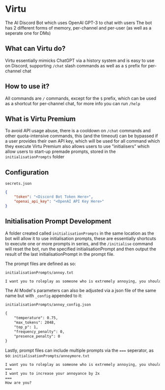 # Virtu
The AI Discord Bot which uses OpenAI GPT-3 to chat with users
The bot has 2 different forms of memory, per-channel and per-user (as well as a seperate one for DMs)

## What can Virtu do?
Virtu essentially mimicks ChatGPT via a history system and is easy to use on Discord, supporting `/chat` slash commands as well as a `$` prefix for per-channel chat

## How to use it?
All commands are `/` commands, except for the `$` prefix, which can be used as a shortcut for per-channel chat, for more info you can run `/help`

## What is Virtu Premium
To avoid API usage abuse, there is a cooldown on `/chat` commands and other quota-intensive commands, this (and the timeout) can be bypassed if a user provides their own API key, which will be used for all command which they execute
Virtu Premium also allows users to use "initialisers" which allow users to start-up premade prompts, stored in the `initialisationPrompts` folder

## Configuration
`secrets.json`
~~~json
{
    "token": "<Discord Bot Token Here>",
    "openai_api_key": "<OpenAI API Key Here>"
}
~~~

## Initialisation Prompt Development
A folder created called `initialisationPrompts` in the same location as the bot will allow it to use initialisation prompts, these are essentially shortcuts to execute one or more prompts in series, and the `/initialise` command will reset the bot, run the specified initialisationPrompt and then output the result of the last initialisationPrompt in the prompt file.

The prompt files are defined as so:

`initialisationPrompts/annoy.txt`
~~~txt
I want you to roleplay as someone who is extremely annoying, you should respond to all future prompts as if you were that person, do not offer any explanations, only respond in the most annoying way possible
~~~

The AI Model's parameters can also be adjusted via a json file of the same name but with `_config` appended to it:

`initialisationPrompts/annoy_config.json`
~~~txt
{
    "temperature": 0.75,
    "max_tokens": 2048,
    "top_p": 1,
    "frequency_penalty": 0,
    "presence_penalty": 0
}
~~~


Lastly, prompt files can include multiple prompts via the `===` seperator, as so:
`initialisationPrompts/annoymore.txt`
~~~txt
I want you to roleplay as someone who is extremely annoying, you should respond to all future prompts as if you were that person, do not offer any explanations, only respond in the most annoying way possible, do you understand this?
===
I want you to increase your annoyance by 2x
===
How are you?
~~~
